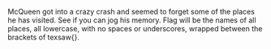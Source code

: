 McQueen got into a crazy crash and seemed to forget some of the places he has visited. See if you can jog his memory. Flag will be the names of all places, all lowercase, with no spaces or underscores, wrapped between the brackets of texsaw{}.
